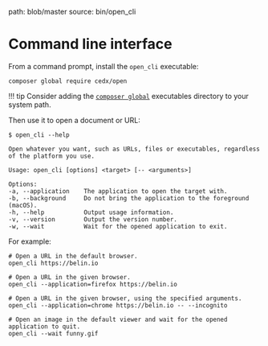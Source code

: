 path: blob/master
source: bin/open_cli

# Command line interface
From a command prompt, install the `open_cli` executable:

```shell
composer global require cedx/open
```

!!! tip
    Consider adding the [`composer global`](https://getcomposer.org/doc/03-cli.md#global) executables directory to your system path.

Then use it to open a document or URL:

```shell
$ open_cli --help

Open whatever you want, such as URLs, files or executables, regardless of the platform you use.

Usage: open_cli [options] <target> [-- <arguments>]

Options:
-a, --application    The application to open the target with.
-b, --background     Do not bring the application to the foreground (macOS).
-h, --help           Output usage information.
-v, --version        Output the version number.
-w, --wait           Wait for the opened application to exit.
```

For example:

```shell
# Open a URL in the default browser.
open_cli https://belin.io

# Open a URL in the given browser.
open_cli --application=firefox https://belin.io

# Open a URL in the given browser, using the specified arguments.
open_cli --application=chrome https://belin.io -- --incognito

# Open an image in the default viewer and wait for the opened application to quit.
open_cli --wait funny.gif
```
